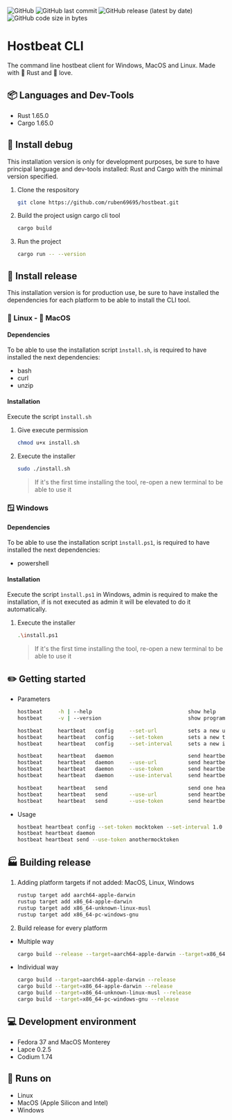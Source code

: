 
![GitHub](https://img.shields.io/github/license/ruben69695/hostbeat-cli?color=purple)
![GitHub last commit](https://img.shields.io/github/last-commit/ruben69695/hostbeat-cli)
![GitHub release (latest by date)](https://img.shields.io/github/v/release/ruben69695/hostbeat-cli?color=purple)
![GitHub code size in bytes](https://img.shields.io/github/languages/code-size/ruben69695/hostbeat-cli?color=purple)

# Hostbeat CLI
The command line hostbeat client for Windows, MacOS and Linux. Made with 🦀 Rust and 💙 love.

## 📦 Languages and Dev-Tools
- Rust 1.65.0
- Cargo 1.65.0

## 🔨 Install debug
This installation version is only for development purposes, be sure to have principal language and dev-tools installed: Rust and Cargo 
with the minimal version specified.

1. Clone the respository
    ```zsh
    git clone https://github.com/ruben69695/hostbeat.git
    ```

2. Build the project usign cargo cli tool
    ```zsh
    cargo build
    ```

3. Run the project
    ```zsh
    cargo run -- --version
    ```
    
## 🚀 Install release
This installation version is for production use, be sure to have installed the dependencies for each 
platform to be able to install the CLI tool.

### 🐧 Linux -  MacOS
#### Dependencies
To be able to use the installation script `ìnstall.sh`, is required to have installed the next dependencies:
- bash
- curl
- unzip

#### Installation
Execute the script `ìnstall.sh`

1. Give execute permission
    ```zsh
    chmod u+x install.sh
    ```

2. Execute the installer
    ```zsh
    sudo ./install.sh
    ```
    > If it's the first time installing the tool, re-open a new terminal to be able to use it
    
### 🪟 Windows
#### Dependencies
To be able to use the installation script `ìnstall.ps1`, is required to have installed the next dependencies:
- powershell

#### Installation
Execute the script `ìnstall.ps1` in Windows, admin is required to make the installation, if is not executed as admin it will be elevated to do it automatically.

1. Execute the installer
    ```zsh
    .\install.ps1
    ```
    > If it's the first time installing the tool, re-open a new terminal to be able to use it
   

## ✏️ Getting started

- Parameters
    ```zsh
    hostbeat     -h | --help                               show help
    hostbeat     -v | --version                            show program version

    hostbeat     heartbeat   config     --set-url          sets a new url in the configuration file
    hostbeat     heartbeat   config     --set-token        sets a new token in the configuration file
    hostbeat     heartbeat   config     --set-interval     sets a new interval in the configuration file

    hostbeat     heartbeat   daemon                        send heartbeats as a daemon using the configuration file
    hostbeat     heartbeat   daemon     --use-url          send heartbeats as a daemon using custom url, overrides file value
    hostbeat     heartbeat   daemon     --use-token        send heartbeats as a daemon using custom token, overrides file value
    hostbeat     heartbeat   daemon     --use-interval     send heartbeats as a daemon using custom interval, overrides file value

    hostbeat     heartbeat   send                          send one heartbeat using data from file
    hostbeat     heartbeat   send       --use-url          send heartbeat to custom url, overrides file value
    hostbeat     heartbeat   send       --use-token        send heartbeat with custom token, overrides file value
    ```
- Usage
    ```zsh
    hostbeat heartbeat config --set-token mocktoken --set-interval 1.0
    hostbeat heartbeat daemon
    hostbeat heartbeat send --use-token anothermocktoken
    ```

## 🏭 Building release
1. Adding platform targets if not added: MacOS, Linux, Windows
    ```zsh
    rustup target add aarch64-apple-darwin
    rustup target add x86_64-apple-darwin
    rustup target add x86_64-unknown-linux-musl
    rustup target add x86_64-pc-windows-gnu
    ```

2. Build release for every platform
- Multiple way
    ```zsh
    cargo build --release --target=aarch64-apple-darwin --target=x86_64-apple-darwin --target=x86_64-unknown-linux-musl --target=x86_64-pc-windows-gnu
    ```

- Individual way
    ```zsh
    cargo build --target=aarch64-apple-darwin --release
    cargo build --target=x86_64-apple-darwin --release
    cargo build --target=x86_64-unknown-linux-musl --release
    cargo build --target=x86_64-pc-windows-gnu --release
    ```


## 💻 Development environment
- Fedora 37 and MacOS Monterey
- Lapce 0.2.5
- Codium 1.74

## 🚀 Runs on
- Linux
- MacOS (Apple Silicon and Intel)
- Windows
